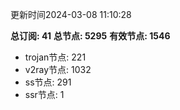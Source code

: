 更新时间2024-03-08 11:10:28

**总订阅: 41**
**总节点: 5295**
**有效节点: 1546**
- trojan节点: 221
- v2ray节点: 1032
- ss节点: 291
- ssr节点: 1
